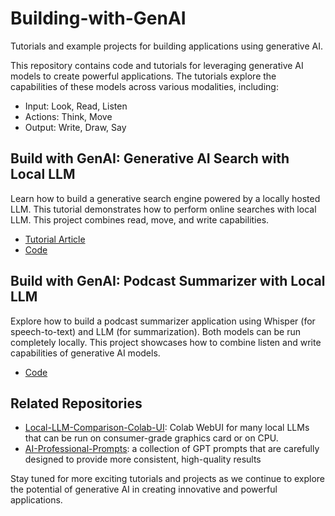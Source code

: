 # Building-with-GenAI
Tutorials and example projects for building applications using generative AI.

This repository contains code and tutorials for leveraging generative AI models to create powerful applications. The tutorials explore the capabilities of these models across various modalities, including:

- Input: Look, Read, Listen 
- Actions: Think, Move 
- Output: Write, Draw, Say 

## Build with GenAI: Generative AI Search with Local LLM
Learn how to build a generative search engine powered by a locally hosted LLM. This tutorial demonstrates how to perform online searches with local LLM. This project combines read, move, and write capabilities. 

- [Tutorial Article](https://medium.com/design-bootcamp/build-with-genai-generative-search-with-local-llm-342eb5a5037a)
- [Code](https://github.com/Troyanovsky/Building-with-GenAI/blob/main/tutorial_generative_ai_search.ipynb)

## Build with GenAI: Podcast Summarizer with Local LLM
Explore how to build a podcast summarizer application using Whisper (for speech-to-text) and LLM (for summarization). Both models can be run completely locally. This project showcases how to combine listen and write capabilities of generative AI models.

- [Code](https://github.com/Troyanovsky/Building-with-GenAI/blob/main/tutorial_podcast_summary.ipynb)

## Related Repositories

- [Local-LLM-Comparison-Colab-UI](https://github.com/Troyanovsky/Local-LLM-Comparison-Colab-UI): Colab WebUI for many local LLMs that can be run on consumer-grade graphics card or on CPU.
- [AI-Professional-Prompts](https://github.com/Troyanovsky/AI-Professional-Prompts): a collection of GPT prompts that are carefully designed to provide more consistent, high-quality results

Stay tuned for more exciting tutorials and projects as we continue to explore the potential of generative AI in creating innovative and powerful applications.
